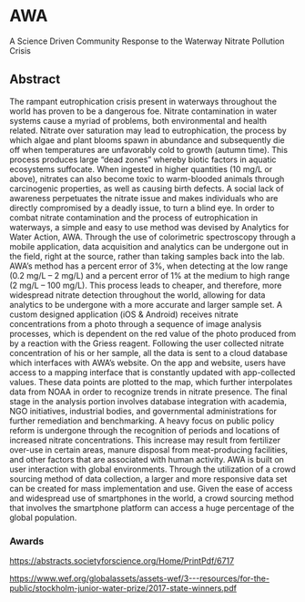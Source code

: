 # AWA
A Science Driven Community Response to the Waterway Nitrate Pollution Crisis

## Abstract

The rampant eutrophication crisis present in waterways throughout the world has proven to be a dangerous foe. Nitrate contamination in water systems cause a myriad of problems, both environmental and health related. Nitrate over saturation may lead to eutrophication, the process by which algae and plant blooms spawn in abundance and subsequently die off when temperatures are unfavorably cold to growth (autumn time). This process produces large “dead zones” whereby biotic factors in aquatic ecosystems suffocate. When ingested in higher quantities (10 mg/L or above), nitrates can also become toxic to warm-blooded animals through carcinogenic properties, as well as causing birth defects. A social lack of awareness perpetuates the nitrate issue and makes individuals who are directly compromised by a deadly issue, to turn a blind eye.
In order to combat nitrate contamination and the process of eutrophication in waterways, a simple and easy to use method was devised by Analytics for Water Action, AWA. Through the use of colorimetric spectroscopy through a mobile application, data acquisition and analytics can be undergone out in the field, right at the source, rather than taking samples back into the lab. AWA’s method has a percent error of 3%, when detecting at the low range (0.2 mg/L – 2 mg/L) and a percent error of 1% at the medium to high range (2 mg/L – 100 mg/L). This process leads to cheaper, and therefore, more widespread nitrate detection throughout the world, allowing for data analytics to be undergone with a more accurate and larger sample set.
A custom designed application (iOS & Android) receives nitrate concentrations from a photo through a sequence of image analysis processes, which is dependent on the red value of the photo produced from by a reaction with the Griess reagent. Following the user collected nitrate concentration of his or her sample, all the data is sent to a cloud database which interfaces with AWA’s website. On the app and website, users have access to a mapping interface that is constantly updated with app-collected values. These data points are plotted to the map, which further interpolates data from NOAA in order to recognize trends in nitrate presence.
The final stage in the analysis portion involves database integration with academia, NGO initiatives, industrial bodies, and governmental administrations for further remediation and benchmarking. A heavy focus on public policy reform is undergone through the recognition of periods and locations of increased nitrate concentrations. This increase may result from fertilizer over-use in certain areas, manure disposal from meat-producing facilities, and other factors that are associated with human activity.
AWA is built on user interaction with global environments. Through the utilization of a crowd sourcing method of data collection, a larger and more responsive data set can be created for mass implementation and use. Given the ease of access and widespread use of smartphones in the world, a crowd sourcing method that involves the smartphone platform can access a huge percentage of the global population.


### Awards

https://abstracts.societyforscience.org/Home/PrintPdf/6717

https://www.wef.org/globalassets/assets-wef/3---resources/for-the-public/stockholm-junior-water-prize/2017-state-winners.pdf

